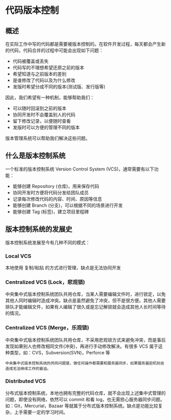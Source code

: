 # 代码版本控制

## 概述

在实际工作中写的代码都是需要被版本控制的。在软件开发过程，每天都会产生新的代码，代码合并的过程中可能会出现如下问题：

* 代码被覆盖或丢失
* 代码写的不理想希望还原之前的版本
* 希望知道与之前版本的差别
* 是谁修改了代码以及为什么修改
* 发版时希望分成不同的版本(测试版、发行版等)

因此，我们希望有一种机制，能够帮助我们：

* 可以随时回滚到之前的版本
* 协同开发时不会覆盖别人的代码
* 留下修改记录，以便随时查看
* 发版时可以方便的管理不同的版本

版本管理系统可以帮助我们解决这些问题。

## 什么是版本控制系统

一个标准的版本控制系统 Version Control System (VCS)，通常需要有以下功能：
* 能够创建 Repository (仓库)，用来保存代码
* 协同开发时方便将代码分发给团队成员
* 记录每次修改代码的内容、时间、原因等信息
* 能够创建 Branch (分支)，可以根据不同的场景进行开发
* 能够创建 Tag (标签)，建立项目里程碑

## 版本控制系统的发展史

版本控制系统发展至今有几种不同的模式：

### Local VCS

本地使用 复制/粘贴 的方式进行管理，缺点是无法协同开发

### Centralized VCS (Lock，悲观锁)

中央集中式版本控制系统团队共用仓库，当某人需要编辑文件时，进行锁定，以免其他人同时编辑时造成冲突。缺点是虽然避免了冲突，但不是很方便。其他人需要排队才能编辑文件，如果有人编辑了很久或是忘记解锁就会造成其他人长时间等待的情况。

### Centralized VCS (Merge，乐观锁)

中央集中式版本控制系统团队共用仓库，不采用悲观锁方式来避免冲突，而是事后发现如果别人也修改相同文件(冲突)，再进行手动修改解决。有很多 VCS 属于这种类型，如：CVS，Subversion(SVN)，Perforce 等

`中央集中式版本控制系统的共同问题是，做任何操作都需要和服务器同步，如果服务器宕机则会造成无法继续工作的窘迫。`

### Distributed VCS

分布式版本控制系统，本地也拥有完整的代码仓库，就不会出现上述集中式管理的问题，即使没有网络，依然可以 commit 和看 log，也无需担心服务器同步问题。如：Git，Mercurial，Bazaar 等就属于分布式版本控制系统。缺点是功能比较复杂，上手需要一定的学习时间。